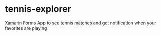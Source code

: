 # tennis-explorer
Xamarin Forms App to see tennis matches and get notification when your favorites are playing
